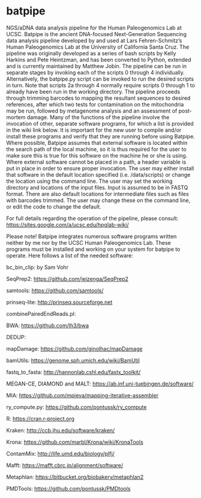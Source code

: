 # batpipe
NGS/aDNA data analysis pipeline for the Human Paleogenomics Lab at UCSC.
Batpipe is the ancient DNA-focused Next-Generation Sequencing data analysis pipeline developed by and used at Lars Fehren-Schmitz’s Human Paleogenomics Lab at the University of California Santa Cruz. The pipeline was originally developed as a series of bash scripts by Kelly Harkins and Pete Heintzman, and has been converted to Python, extended and is currently maintained by Matthew Jobin. 
The pipeline can be run in separate stages by invoking each of the scripts 0 through 4 individually. Alternatively, the batpipe.py script can be invoked to run the desired scripts in turn. Note that scripts 2a through 4 normally require scripts 0 through 1 to already have been run in the working directory.
The pipeline proceeds through trimming barcodes to mapping the resultant sequences to desired references, after which two tests for contamination on the mitochondria may be run, followed by metagenome analysis and an assessment of post-mortem damage. Many of the functions of the pipeline involve the invocation of other, separate software programs, for which a list is provided in the wiki link below. It is important for the new user to compile and/or install these programs and verify that they are running before using Batpipe. Where possible, Batpipe assumes that external software is located within the search path of the local machine, so it is thus required for the user to make sure this is true for this software on the machine he or she is using. Where external software cannot be placed in a path, a header variable is put in place in order to ensure proper invocation. The user may either install that software in the default location specified (i.e. /data/scripts) or change the location using the command line.
The user may set the working directory and locations of the input files. Input is assumed to be in FASTQ format. There are also default locations for intermediate files such as files with barcodes trimmed. The user may change these on the command line, or edit the code to change the default.

For full details regarding the operation of the pipeline, please consult: https://sites.google.com/a/ucsc.edu/hpglab-wiki/

Please note! Batpipe integrates numerous software programs written neither by me nor by the UCSC Human Paleogenomics Lab. These programs must be installed and working on your system for batpipe to operate. Here follows a list of the needed software:

bc_bin_clip:    by Sam Vohr

SeqPrep2:    https://github.com/jeizenga/SeqPrep2

samtools:    https://github.com/samtools/

prinseq-lite:    http://prinseq.sourceforge.net

combinePairedEndReads.pl:    

BWA:    https://github.com/lh3/bwa

DEDUP:    

mapDamage:    https://github.com/ginolhac/mapDamage

bamUtils:    https://genome.sph.umich.edu/wiki/BamUtil

fastq_to_fasta:    http://hannonlab.cshl.edu/fastx_toolkit/

MEGAN-CE, DIAMOND and MALT:    https://ab.inf.uni-tuebingen.de/software/

MIA:    https://github.com/mpieva/mapping-iterative-assembler

ry_compute.py:    https://github.com/pontussk/ry_compute

R:    https://cran.r-project.org

Kraken:   http://ccb.jhu.edu/software/kraken/

Krona:    https://github.com/marbl/Krona/wiki/KronaTools

ContamMix:    http://life.umd.edu/biology/plfj/

Mafft:    https://mafft.cbrc.jp/alignment/software/

Metaphlan:    https://bitbucket.org/biobakery/metaphlan2

PMDTools:    https://github.com/pontussk/PMDtools

